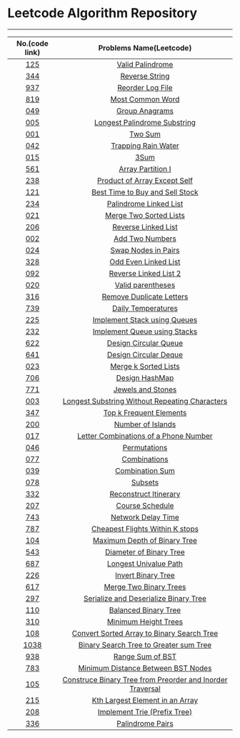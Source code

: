 # Leetcode Algorithm Repository
---

|  No.(code link) |           Problems Name(Leetcode)                                                               |
|:---------------:|:-----------------------------------------------------------------------------------------------:|
| [125](./125.py) |[Valid Palindrome](https://leetcode.com/problems/valid-palindrome/)                              |
| [344](./344.py) |[Reverse String](https://leetcode.com/problems/reverse-string/)                                  |
| [937](./937.py) |[Reorder Log File](https://leetcode.com/problems/reorder-data-in-log-files/)                     |
| [819](./819.py) |[Most Common Word](https://leetcode.com/problems/most-common-word/)                              |
| [049](./049.py) |[Group Anagrams](https://leetcode.com/problems/group-anagrams/)                                  |
| [005](./005.py) |[Longest Palindrome Substring](https://leetcode.com/problems/longest-palindromic-substring/)     |
| [001](./001.py) |[Two Sum](https://leetcode.com/problems/two-sum/)                                                | 
| [042](./042.py) |[Trapping Rain Water](https://leetcode.com/problems/trapping-rain-water/)                        | 
| [015](./015.py) |[3Sum](https://leetcode.com/problems/3sum/)                                                      |
| [561](./561.py) |[Array Partition I](https://leetcode.com/problems/array-partition-i/)                            |
| [238](./238.py) |[Product of Array Except Self](https://leetcode.com/problems/product-of-array-except-self/)      |
| [121](./121.py) |[Best Time to Buy and Sell Stock](https://leetcode.com/problems/best-time-to-buy-and-sell-stock/)|
| [234](./234.py) |[Palindrome Linked List](https://leetcode.com/problems/palindrome-linked-list/)                  |
| [021](./021.py) |[Merge Two Sorted Lists](https://leetcode.com/problems/merge-two-sorted-lists/)                  |
| [206](./206.py) |[Reverse Linked List](https://leetcode.com/problems/reverse-linked-list/)                        |
| [002](./002.py) |[Add Two Numbers](https://leetcode.com/problems/add-two-numbers/)                                |
| [024](./024.py) |[Swap Nodes in Pairs](https://leetcode.com/problems/swap-nodes-in-pairs/)                        |
| [328](./328.py) |[Odd Even Linked List](https://leetcode.com/problems/odd-even-linked-list/)                      |
| [092](./092.py) |[Reverse Linked List 2](https://leetcode.com/problems/reverse-linked-list-ii/)                   |
| [020](./020.py) |[Valid parentheses](https://leetcode.com/problems/valid-parentheses/)                            |
| [316](./316.py) |[Remove Duplicate Letters](https://leetcode.com/problems/remove-duplicate-letters/)              |
| [739](./739.py) |[Daily Temperatures](https://leetcode.com/problems/daily-temperatures/)                          |
| [225](./225.py) |[Implement Stack using Queues](https://leetcode.com/problems/implement-stack-using-queues/)      |
| [232](./232.py) |[Implement Queue using Stacks](https://leetcode.com/problems/implement-queue-using-stacks/)      |
| [622](./622.py) |[Design Circular Queue](https://leetcode.com/problems/design-circular-queue/)                    |
| [641](./641.py) |[Design Circular Deque](https://leetcode.com/problems/design-circular-deque/)                    |
| [023](./023.py) |[Merge k Sorted Lists](https://leetcode.com/problems/merge-k-sorted-lists/)                      |
| [706](./706.py) |[Design HashMap](https://leetcode.com/problems/design-hashmap/)                                  |
| [771](./771.py) |[Jewels and Stones](https://leetcode.com/problems/jewels-and-stones/)                            |
| [003](./003.py) |[Longest Substring Without Repeating Characters](https://leetcode.com/problems/longest-substring-without-repeating-characters/)|
| [347](./347.py) |[Top k Frequent Elements](https://leetcode.com/problems/top-k-frequent-elements/submissions/)    |
| [200](./200.py) |[Number of Islands](https://leetcode.com/problems/number-of-islands/)                            |
| [017](./017.py) |[Letter Combinations of a Phone Number](https://leetcode.com/problems/letter-combinations-of-a-phone-number/)|
| [046](./046.py) |[Permutations](https://leetcode.com/problems/permutations/)                                      |
| [077](./077.py) |[Combinations](https://leetcode.com/problems/combinations/)                                      |
| [039](./039.py) |[Combination Sum](https://leetcode.com/problems/combination-sum/)                                |
| [078](./078.py) |[Subsets](https://leetcode.com/problems/subsets/)                                                |
| [332](./332.py) |[Reconstruct Itinerary](https://leetcode.com/problems/course-schedule/)                          |
| [207](./207.py) |[Course Schedule](https://leetcode.com/problems/combinations/)                                   |
| [743](./743.py) |[Network Delay Time](https://leetcode.com/problems/network-delay-time/)                          |
| [787](./787.py) |[Cheapest Flights Within K stops](https://leetcode.com/problems/cheapest-flights-within-k-stops/)|
| [104](./104.py) |[Maximum Depth of Binary Tree](https://leetcode.com/problems/maximum-depth-of-binary-tree/)      |
| [543](./543.py) |[Diameter of Binary Tree](https://leetcode.com/problems/diameter-of-binary-tree/)                |
| [687](./687.py) |[Longest Univalue Path](https://leetcode.com/problems/longest-univalue-path/)                    |
| [226](./226.py) |[Invert Binary Tree](https://leetcode.com/problems/invert-binary-tree/)                          |
| [617](./617.py) |[Merge Two Binary Trees](https://leetcode.com/problems/merge-two-binary-trees/)                  |
| [297](./297.py) |[Serialize and Deserialize Binary Tree](https://leetcode.com/problems/serialize-and-deserialize-binary-tree/)|
| [110](./110.py) |[Balanced Binary Tree](https://leetcode.com/problems/balanced-binary-tree/)|
| [310](./310.py) |[Minimum Height Trees](https://leetcode.com/problems/minimum-height-trees/)|
| [108](./108.py) |[Convert Sorted Array to Binary Search Tree](https://leetcode.com/problems/convert-sorted-array-to-binary-search-tree/)|
| [1038](./1038.py) |[Binary Search Tree to Greater sum Tree](https://leetcode.com/problems/binary-search-tree-to-greater-sum-tree/)|
| [938](./938.py) |[Range Sum of BST](https://leetcode.com/problems/range-sum-of-bst/)|
| [783](./783.py) |[Minimum Distance Between BST Nodes](https://leetcode.com/problems/minimum-distance-between-bst-nodes/)|
| [105](./105.py) |[Construce Binary Tree from Preorder and Inorder Traversal](https://leetcode.com/problems/construct-binary-tree-from-preorder-and-inorder-traversal/)|
| [215](./215.py) |[Kth Largest Element in an Array](https://leetcode.com/problems/kth-largest-element-in-an-array/)|
| [208](./208.py) |[Implement Trie (Prefix Tree)](https://leetcode.com/problems/implement-trie-prefix-tree/)|
| [336](./336.py) |[Palindrome Pairs](https://leetcode.com/problems/palindrome-pairs/)|

